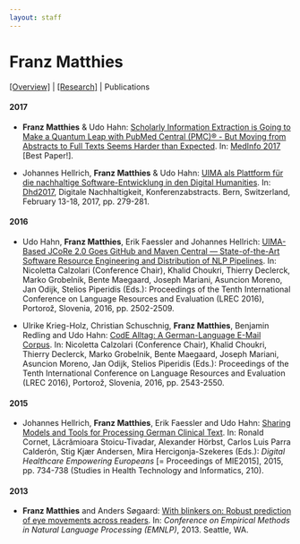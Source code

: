 ```yaml
---
layout: staff
---
```


# Franz Matthies

[[Overview]](../Franz+Matthies.html) | 
[[Research]](research.html) | 
Publications

#### 2017
* **Franz Matthies** & Udo Hahn: <u>Scholarly Information Extraction is Going to Make a Quantum Leap with PubMed Central (PMC)® - But Moving from Abstracts to Full Texts Seems Harder than Expected</u>. In: [MedInfo 2017](http://medinfo2017.medmeeting.org/en) [Best Paper!].

* Johannes Hellrich, **Franz Matthies** & Udo Hahn: <u>UIMA als Plattform für die nachhaltige Software-Entwicklung in den Digital Humanities</u>. In: [Dhd2017](http://www.dhd2017.ch/), Digitale Nachhaltigkeit, Konferenzabstracts. Bern, Switzerland, February 13-18, 2017, pp. 279-281.

#### 2016
* Udo Hahn, **Franz Matthies**, Erik Faessler and Johannes Hellrich: [UIMA-Based JCoRe 2.0 Goes GitHub and Maven Central ― State-of-the-Art Software Resource Engineering and Distribution of NLP Pipelines](http://www.lrec-conf.org/proceedings/lrec2016/pdf/774_Paper.pdf). In: Nicoletta Calzolari (Conference Chair), Khalid Choukri, Thierry Declerck, Marko Grobelnik, Bente Maegaard, Joseph Mariani, Asuncion Moreno, Jan Odijk, Stelios Piperidis (Eds.): Proceedings of the Tenth International Conference on Language Resources and Evaluation (LREC 2016), Portorož, Slovenia, 2016, pp. 2502-2509.

* Ulrike Krieg-Holz, Christian Schuschnig, **Franz Matthies**, Benjamin Redling and Udo Hahn: [CodE Alltag: A German-Language E-Mail Corpus](http://www.lrec-conf.org/proceedings/lrec2016/pdf/1120_Paper.pdf). In: Nicoletta Calzolari (Conference Chair), Khalid Choukri, Thierry Declerck, Marko Grobelnik, Bente Maegaard, Joseph Mariani, Asuncion Moreno, Jan Odijk, Stelios Piperidis (Eds.): Proceedings of the Tenth International Conference on Language Resources and Evaluation (LREC 2016), Portorož, Slovenia, 2016, pp. 2543-2550.

#### 2015
* Johannes Hellrich, **Franz Matthies**, Erik Faessler and Udo Hahn: [Sharing Models and Tools for Processing German Clinical Text](http://ebooks.iospress.nl/volumearticle/39444). In: Ronald Cornet, Lăcrămioara Stoicu-Tivadar, Alexander Hörbst, Carlos Luis Parra Calderón, Stig Kjær Andersen, Mira Hercigonja-Szekeres (Eds.): *Digital Healthcare Empowering Europeans* [= Proceedings of MIE2015], 2015, pp. 734-738 (Studies in Health Technology and Informatics, 210).

#### 2013
* **Franz Matthies** and Anders Søgaard: [With blinkers on: Robust prediction of eye movements across readers](http://www.aclweb.org/anthology/D13-1075). In: *Conference on Empirical Methods in Natural Language Processing (EMNLP)*, 2013. Seattle, WA.
